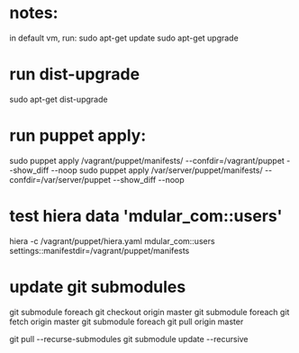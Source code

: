 # notes:
in default vm, run:
sudo apt-get update
sudo apt-get upgrade

# run dist-upgrade
sudo apt-get dist-upgrade

# run puppet apply:
sudo puppet apply /vagrant/puppet/manifests/ --confdir=/vagrant/puppet --show_diff --noop
sudo puppet apply /var/server/puppet/manifests/ --confdir=/var/server/puppet --show_diff --noop

# test hiera data 'mdular_com::users'
hiera -c /vagrant/puppet/hiera.yaml mdular_com::users settings::manifestdir=/vagrant/puppet/manifests

# update git submodules
git submodule foreach git checkout origin master
git submodule foreach git fetch origin master
git submodule foreach git pull origin master

git pull --recurse-submodules
git submodule update --recursive
